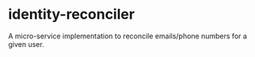 # identity-reconciler
A micro-service implementation to reconcile emails/phone numbers for a given user.
